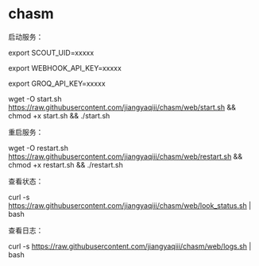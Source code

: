 # chasm

启动服务：

export SCOUT_UID=xxxxx

export WEBHOOK_API_KEY=xxxxx

export GROQ_API_KEY=xxxxx

wget -O start.sh https://raw.githubusercontent.com/jiangyaqiii/chasm/web/start.sh && chmod +x start.sh && ./start.sh 

重启服务：

wget -O restart.sh https://raw.githubusercontent.com/jiangyaqiii/chasm/web/restart.sh && chmod +x restart.sh && ./restart.sh

查看状态：

curl -s https://raw.githubusercontent.com/jiangyaqiii/chasm/web/look_status.sh | bash

查看日志：

curl -s https://raw.githubusercontent.com/jiangyaqiii/chasm/web/logs.sh | bash
